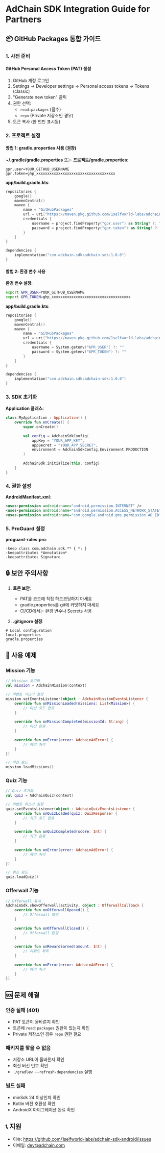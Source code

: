 # AdChain SDK Integration Guide for Partners

## 📦 GitHub Packages 통합 가이드

### 1. 사전 준비

#### GitHub Personal Access Token (PAT) 생성
1. GitHub 계정 로그인
2. Settings → Developer settings → Personal access tokens → Tokens (classic)
3. "Generate new token" 클릭
4. 권한 선택:
   - `read:packages` (필수)
   - `repo` (Private 저장소인 경우)
5. 토큰 복사 (한 번만 표시됨)

### 2. 프로젝트 설정

#### 방법 1: gradle.properties 사용 (권장)

**~/.gradle/gradle.properties** 또는 **프로젝트/gradle.properties**:
```properties
gpr.user=YOUR_GITHUB_USERNAME
gpr.token=ghp_xxxxxxxxxxxxxxxxxxxxxxxxxxxxxxxxxxxx
```

**app/build.gradle.kts**:
```kotlin
repositories {
    google()
    mavenCentral()
    maven {
        name = "GitHubPackages"
        url = uri("https://maven.pkg.github.com/1selfworld-labs/adchain-sdk-android")
        credentials {
            username = project.findProperty("gpr.user") as String? ?: ""
            password = project.findProperty("gpr.token") as String? ?: ""
        }
    }
}

dependencies {
    implementation("com.adchain.sdk:adchain-sdk:1.0.0")
}
```

#### 방법 2: 환경 변수 사용

**환경 변수 설정**:
```bash
export GPR_USER=YOUR_GITHUB_USERNAME
export GPR_TOKEN=ghp_xxxxxxxxxxxxxxxxxxxxxxxxxxxxxxxxxxxx
```

**app/build.gradle.kts**:
```kotlin
repositories {
    google()
    mavenCentral()
    maven {
        name = "GitHubPackages"
        url = uri("https://maven.pkg.github.com/1selfworld-labs/adchain-sdk-android")
        credentials {
            username = System.getenv("GPR_USER") ?: ""
            password = System.getenv("GPR_TOKEN") ?: ""
        }
    }
}

dependencies {
    implementation("com.adchain.sdk:adchain-sdk:1.0.0")
}
```

### 3. SDK 초기화

**Application 클래스**:
```kotlin
class MyApplication : Application() {
    override fun onCreate() {
        super.onCreate()
        
        val config = AdchainSdkConfig(
            appKey = "YOUR_APP_KEY",
            appSecret = "YOUR_APP_SECRET",
            environment = AdchainSdkConfig.Environment.PRODUCTION
        )
        
        AdchainSdk.initialize(this, config)
    }
}
```

### 4. 권한 설정

**AndroidManifest.xml**:
```xml
<uses-permission android:name="android.permission.INTERNET" />
<uses-permission android:name="android.permission.ACCESS_NETWORK_STATE" />
<uses-permission android:name="com.google.android.gms.permission.AD_ID" />
```

### 5. ProGuard 설정

**proguard-rules.pro**:
```
-keep class com.adchain.sdk.** { *; }
-keepattributes *Annotation*
-keepattributes Signature
```

## 🔒 보안 주의사항

1. **토큰 보안**:
   - PAT를 코드에 직접 하드코딩하지 마세요
   - gradle.properties를 git에 커밋하지 마세요
   - CI/CD에서는 환경 변수나 Secrets 사용

2. **.gitignore 설정**:
```
# Local configuration
local.properties
gradle.properties
```

## 📱 사용 예제

### Mission 기능
```kotlin
// Mission 초기화
val mission = AdchainMission(context)

// 이벤트 리스너 설정
mission.setEventsListener(object : AdchainMissionEventsListener {
    override fun onMissionLoaded(missions: List<Mission>) {
        // 미션 로드 완료
    }
    
    override fun onMissionCompleted(missionId: String) {
        // 미션 완료
    }
    
    override fun onError(error: AdchainAdError) {
        // 에러 처리
    }
})

// 미션 로드
mission.loadMissions()
```

### Quiz 기능
```kotlin
// Quiz 초기화
val quiz = AdchainQuiz(context)

// 이벤트 리스너 설정
quiz.setEventsListener(object : AdchainQuizEventsListener {
    override fun onQuizLoaded(quiz: QuizResponse) {
        // 퀴즈 로드 완료
    }
    
    override fun onQuizCompleted(score: Int) {
        // 퀴즈 완료
    }
    
    override fun onError(error: AdchainAdError) {
        // 에러 처리
    }
})

// 퀴즈 로드
quiz.loadQuiz()
```

### Offerwall 기능
```kotlin
// Offerwall 표시
AdchainSdk.showOfferwall(activity, object : OfferwallCallback {
    override fun onOfferwallOpened() {
        // Offerwall 열림
    }
    
    override fun onOfferwallClosed() {
        // Offerwall 닫힘
    }
    
    override fun onRewardEarned(amount: Int) {
        // 리워드 획득
    }
    
    override fun onError(error: AdchainAdError) {
        // 에러 처리
    }
})
```

## 🆘 문제 해결

### 인증 실패 (401)
- PAT 토큰이 올바른지 확인
- 토큰에 `read:packages` 권한이 있는지 확인
- Private 저장소인 경우 `repo` 권한 필요

### 패키지를 찾을 수 없음
- 저장소 URL이 올바른지 확인
- 최신 버전 번호 확인
- `./gradlew --refresh-dependencies` 실행

### 빌드 실패
- minSdk 24 이상인지 확인
- Kotlin 버전 호환성 확인
- AndroidX 마이그레이션 완료 확인

## 📞 지원

- 이슈: https://github.com/1selfworld-labs/adchain-sdk-android/issues
- 이메일: dev@adchain.com